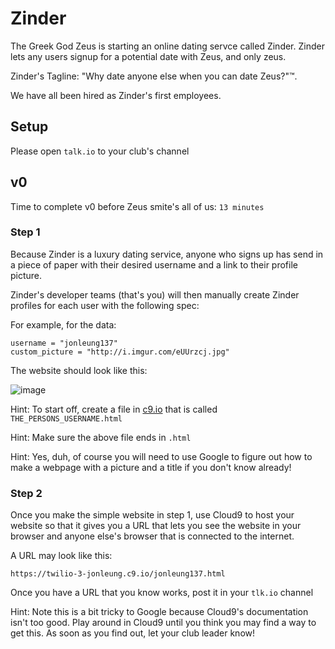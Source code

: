 # Zinder

The Greek God Zeus is starting an online dating servce called Zinder. Zinder lets any users signup for a potential date with Zeus, and only zeus.

Zinder's Tagline: "Why date anyone else when you can date Zeus?"™.

We have all been hired as Zinder's first employees.


## Setup
Please open `talk.io` to your club's channel


## v0

Time to complete v0 before Zeus smite's all of us: `13 minutes`

### Step 1

Because Zinder is a luxury dating service, anyone who signs up has send in a piece of paper with their desired username and a link to their profile picture.

Zinder's developer teams (that's you) will then manually create Zinder profiles for each user with the following spec:

For example, for the data:

```
username = "jonleung137"
custom_picture = "http://i.imgur.com/eUUrzcj.jpg"
```

The website should look like this:

![image](http://i.imgur.com/oJ3bKFx.png)

Hint: To start off, create a file in [c9.io](http://c9.io) that is called `THE_PERSONS_USERNAME.html`

Hint: Make sure the above file ends in `.html`

Hint: Yes, duh, of course you will need to use Google to figure out how to make a webpage with a picture and a title if you don't know already! 

### Step 2

Once you make the simple website in step 1, use Cloud9 to host your website so that it gives you a URL that lets you see the website in your browser and anyone else's browser that is connected to the internet.

A URL may look like this:

`https://twilio-3-jonleung.c9.io/jonleung137.html`

Once you have a URL that you know works, post it in your `tlk.io` channel

Hint: Note this is a bit tricky to Google because Cloud9's documentation isn't too good. Play around in Cloud9 until you think you may find a way to get this. As soon as you find out, let your club leader know!